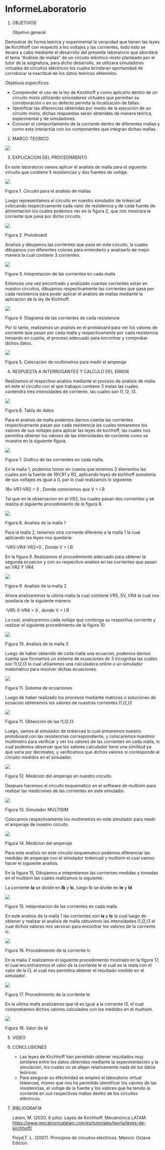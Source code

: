 # InformeLaboratorio
1. OBJETIVOS 

   Objetivo general
   
Demostrar de forma teórica y experimental la veracidad que tienen las leyes de Kirchhoff con respecto a los voltajes y las corrientes, todo esto se llevara a cabo mediante el desarrollo del presente laboratorio  que abordará el tema “Análisis de mallas”  de un circuito eléctrico mixto planteado por el tutor de la asignatura, para dicho desarrollo, se utilizara simuladores virtuales de circuitos eléctricos los cuales brindaran oportunidad de corroborar la exactitud de los datos teóricos obtenidos.

   Objetivos específicos
   
   * Comprender el uso de la ley de Kirchhoff y como aplicarlo dentro de un circuito mixto utilizando simuladores virtuales que permitan su corroboración o en su defecto permita la localización de fallas.
   * Identificar las diferencias obtenidas por medio de la ejecución de un circuito mixto, dichas respuestas serán obtenidas de manera teórica, experimental y de simuladores.
   * Conocer el comportamiento de la corriente dentro de diferentes mallas y como esta interactúa con los componentes que integran dichas mallas.
   
2. MARCO TEORICO

![](https://github.com/jlcastro5/Laboratorio2/blob/d03c08afc908b0b693f3a1ae63d49739c72b334f/MarcoT.jpeg)
  
3. EXPLICACION DEL PROCEDIMIENTO

 En este laboratorio vamos aplicar el analisis de malla para el siguiente circuito que contiene 5 resistencias y dos fuentes de voltaje.

 ![](https://github.com/jlcastro5/Laboratorio2/blob/d03c08afc908b0b693f3a1ae63d49739c72b334f/MALLA.PNG)   
 
 Figura 1. Circuito para el analisis de mallas

 Luego representamos el circuito en nuestro simulador de tinkercad colocando respectivamente cada valor de resistencia y de cada fuente de alimentacion los cuales podemos ver en la figura 2, que nos mostrara la corriente que pasa por dicho circuito.
 
 ![](https://github.com/jlcastro5/Laboratorio2/blob/c0dc82d8731b7fff5540030139e0f3190eea423a/PROTO.PNG)

 Figura 2. Protoboard 
 
 Analisis y dibujamos las corrientes que pasa en este circuito, la cuales dibujamos con diferentes colores para entenderlo y analizarlo de mejor manera la cual contiene 3 corrientes.
 
 ![](https://github.com/jlcastro5/Laboratorio2/blob/efb26b9cc102905a19ffd7a864b3d2213bacd2d3/MALLA2.PNG)

 Figura 3. Intepretacion de las corrientes en cada malla
 
 Entonces una vez encontrado y analizado cuantas corrientes estan en nuestro circuitos, dibujamos respectivamente las corrientes que pasa por cada resistencia para poder aplicar el analisis de mallas mediante la aplicacion de la ley de Kichhoff.
 
 ![](https://github.com/jlcastro5/Laboratorio2/blob/efb26b9cc102905a19ffd7a864b3d2213bacd2d3/CORRIENTES.PNG)
 
 Figura 4. Diagrama de las corrientes de cada resistencia
 
 Por lo tanto, realizamos un analisis en el protoboard para ver los valores de corriente que pasan por cada malla y respectivamente por cada resistencia tomando en cuanta, el proceso adecuado para encontrar y comprobar dichos datos.

 ![](https://github.com/jlcastro5/Laboratorio2/blob/7884183da6ba4f479e0bba6a4d47935ae1e0c207/SIMULADOR.PNG)
   
 Figura 5. Colocacion de multimetros para medir el amperaje
 
4. RESPUESTA A INTERROGANTES Y CALCULO DEL ERROR

 Realizamos el respectivo analisis mediante el proceso de analisis de malla en este el circuito con el que trabajos contiene 3 malas las cuales contendra tres   intensidades de corriente, las cuales son I1, I2, I3.

 ![](https://github.com/jlcastro5/Laboratorio2/blob/f56cd28a231cda38201686f2c593e00146c6dec4/TABLA2.1.PNG)
 
 Figura 6. Tabla de datos 

 Para el analisis de malla podemos darnos cuenta las corrientes respectivamente pasan por cada resistencia las cuales tomaremos los valores de sus voltajes para aplicar  las leyes de kichhoff, las cuales nos permitira obtener los valores de las intensidades de corriente como se muestra en la siguiente figura.

 ![](https://github.com/jlcastro5/Laboratorio2/blob/efb26b9cc102905a19ffd7a864b3d2213bacd2d3/CORRIENTES.PNG)

 Figura 7. Grafico de las corrientes en cada malla.

 En la malla 1, podemos tomar en cuenta que tenemos 3 elementos las cuales son la fuente de 18V,R1 y R2, aplicando leyes de kichhoff sumatoria de sus voltajes es igual a 0, por lo cual realizamos lo siguiente:

 18v-VR1-VR2 = 0 , Donde conocemos que V = I.R

 Tal que en la observacion en el VR2, los cuales pasan dos corrientes y se realiza el siguiente procedimiento de la figura 8.

 ![](https://github.com/jlcastro5/Laboratorio2/blob/a0ab0bacecc18d6e96d12259daf002af6379f359/MALLA.1.PNG)

 Figura 8. Analisis de la malla 1

 Para la malla 2, tenemos otra corriente diferente a la malla 1 la cual aplicando las leyes nos quedaria:

 -VR3-VR4-VR2=0 , Donde V = I.R

 En la figura 9. Realizamos el procedimiento adecuado para obtener la segunda ecuacion y con su respectivo analisis en las corrientes que pasan en VR2 Y VR4

 ![](https://github.com/jlcastro5/Laboratorio2/blob/a0ab0bacecc18d6e96d12259daf002af6379f359/MALLA.2.PNG)

 Figura 9. Analisis de la malla 2 

 Ahora analizaremos la ultima malla la cual contiene VR5, 5V, VR4 la cual nos quedaria de la siguiente manera:

 -VR5-5-VR4 = 0 , donde V = I.R

 Lo cual, analizaremos cada voltaje que contenga su respectiva corriente y realizar el siguiente procedimiento de la figura 10.

 ![](https://github.com/jlcastro5/Laboratorio2/blob/a0ab0bacecc18d6e96d12259daf002af6379f359/MALLA.3.PNG)

 Figura 10. Analisis de la malla 3

 Luego de haber obtenido de cada malla una ecuacion, podemos darnos cuenta que formamos un sistema de ecuaciones de 3 incognitas las cuales son I1,I2,I3 lo cual utiliaremos una calculadora online o un simulador matematico para resolver dichas ecuaciones.

 ![](https://github.com/jlcastro5/Laboratorio2/blob/a0ab0bacecc18d6e96d12259daf002af6379f359/SISTEMA.PNG)

 Figura 11. Sistema de ecuaciones

   Luego de haber realizado los procesos mediante matrices o soluciones de ecuacion obtenemos los valores de nuestras corrientes I1,I2,I3

 ![](https://github.com/jlcastro5/Laboratorio2/blob/f56cd28a231cda38201686f2c593e00146c6dec4/CORRIENTES1.2.PNG)

 Figura 11. Obtencion de las I1,I2,I3

   Luego, vamos al simulador de tinkercad lo cual armaremos nuestro protoboard con las resistencias correspondiente, y colocaremos nuestros multimetro para verificar y ver  los valores de las corrientes en cada malla, lo cual podemos observar que los valores calculador tiene una similitud ya que varia por decimales, y verificamos que dichos valores si corresponde al circuito medidos en el simulador.

 ![](https://github.com/jlcastro5/Laboratorio2/blob/7884183da6ba4f479e0bba6a4d47935ae1e0c207/SIMULADOR.PNG)

 Figura 12. Medicion del amperaje en nuestro circuito.
 
   Despues hacemos el circuito esquematico en el software de multisim para realizar las mediciones de las corrientes en este simulador.
     
  ![](https://github.com/jlcastro5/Laboratorio2/blob/564a8acd1ef55e16ce75e8fa781d021190d45759/MULTISIM.PNG)
  
  Figura 13. Simulador MULTISIM
  
  Colocamos respectivamente los multimetros en este simulador para medir el amperaje de nuestro circuito.
 
 ![](https://github.com/jlcastro5/Laboratorio2/blob/564a8acd1ef55e16ce75e8fa781d021190d45759/MULCORR.PNG)
 
 Figura 14. Medicion del amperaje 
 
 Para este analisis en este circuito esquematico podemos diferenciar las medidas de amperaje con el simulador tinkercad y multisim el cual vamos hacer el siguiente analisis.
 
 En la figura 15, Dibujamos e intepretamos las corrientes medidas y tomadas en el multisim las cuales realizamos lo siguiente:
 
 La corriente **Ia** se divide en **Ib** y **Ic**, luego Ib se divide en **Ie** y **Id**
 
 ![](https://github.com/jlcastro5/Laboratorio2/blob/97e2bdb3b9671f2d8e069d313166b25a4bbb2a19/CORRRES.PNG)
 
 Figura 15. Intepretacion de las corrientes en cada malla
 
 En este analisis de la malla 1 las corrientes son **Ia** y **Ic** la cual luego de obtener y realizar el analisis de malla obtuvimos las intensidades I1,I2,I3 el cual dichos valores nos serviran para encontrar los valores de la corriente Ic.
 
 ![](https://github.com/jlcastro5/Laboratorio2/blob/97e2bdb3b9671f2d8e069d313166b25a4bbb2a19/CORRI1.PNG)
 
 Figura 16. Procedimiento de la corriente Ic
 
 En la malla 2 realizamos el siguiente procedimiento mostrado en la figura 17, el cual encontraremos el valor de la corriente Ie el cual es la resta con el valor de la I3, el cual nos permitira obtener el resultado medido en el simulador.
 
 ![](https://github.com/jlcastro5/Laboratorio2/blob/97e2bdb3b9671f2d8e069d313166b25a4bbb2a19/CORRI2.PNG)
 
 Figura 17. Procedimiento de la corriente Ie
 
 En la ultima malla analizamos que Id es igual a la corriente I3, el cual comprobamos dichos valores calculados con los medidos en el multisim.
 
 ![](https://github.com/jlcastro5/Laboratorio2/blob/97e2bdb3b9671f2d8e069d313166b25a4bbb2a19/CORRI3.PNG)
 
 Figura 18. Valor de Id
 


5. VIDEO

   

6. CONCLUSIONES

     * Las leyes de Kirchhoff han permitido obtener resultados muy similares entre los datos obtenidos mediante la experimentación y la simulación, los cuales no se alejan relativamente nada de los datos teóricos.
     * Para asegurar su efectividad se empleó el laboratorio virtual tinkercad, mismo que nos ha permitido identificar los valores de las resistencias, el voltaje de la fuente y los valores que ha tenido la corriente en sus respectivas mallas dentro de los circuitos eléctricos.


7. BIBLIOGRAFÍA 

   Latam, M. (2020, 6 julio). Leyes de Kirchhoff. Mecatrónica LATAM. https://www.mecatronicalatam.com/es/tutoriales/teoria/leyes-de-kirchhoff/
 
   Floyd,T. L. (2007). Principios de circuitos electricos. Mexico: Octava Edicion.

